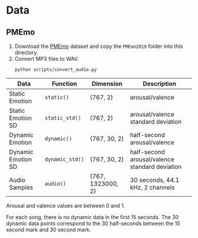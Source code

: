 # Data

## PMEmo

1. Download the [PMEmo](http://pmemo.hellohui.cn/) dataset and copy the
  `PMEmo2019` folder into this directory.
2. Convert MP3 files to WAV.
    ```
    python scripts/convert_audio.py
    ```

Data | Function | Dimension | Description
--- | --- | --- | ---
Static Emotion | `static()` | (767, 2) | arousal/valence
Static Emotion SD | `static_std()` | (767, 2) | arousal/valence standard deviation
Dynamic Emotion | `dynamic()` | (767, 30, 2) | half-second arousal/valence
Dynamic Emotion SD | `dynamic_std()` | (767, 30, 2) | half-second arousal/valence standard deviation
Audio Samples | `audio()` | (767, 1323000, 2) | 30 seconds, 44.1 kHz, 2 channels

Arousal and valence values are between 0 and 1.

For each song, there is no dynamic data in the first 15 seconds.
The 30 dynamic data points correspond to the 30 half-seconds
between the 15 second mark and 30 second mark.
